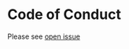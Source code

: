 [//]: # (SPDX-License-Identifier: CC-BY-4.0)
[//]: # (TODO Add code of conduct)

# Code of Conduct

Please see [open issue](https://github.com/pq-code-package/tsc/issues/9)